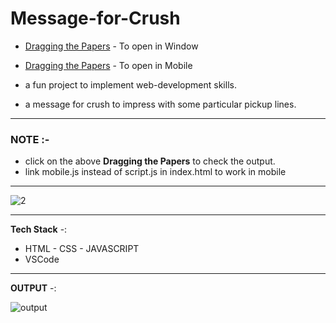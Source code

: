 # Message-for-Crush 

- [Dragging the Papers](https://6e0r89.csb.app/) - To open in Window 
- [Dragging the Papers](https://cype4u.csb.app/) - To open in Mobile

- a fun project to implement web-development skills.
- a message for crush to impress with some particular pickup lines.

-------------------------------------------------------------------

### NOTE :-
- click on the above **Dragging the Papers** to check the output.
- link mobile.js instead of script.js in index.html to work in mobile

-------------------------------------------------------------------

![2](https://user-images.githubusercontent.com/86396326/236800351-5db59e9e-9fa2-48f1-939f-45f341300388.jpg)


--------------------------------------------------------------------

**Tech Stack** -:
- HTML - CSS - JAVASCRIPT
- VSCode

--------------------------------------------------------------------
**OUTPUT** -:

![output](https://github.com/deannos/Message-for-Crush/assets/86396326/b6fbf72b-e7d6-4010-a46f-c161648001ea)
